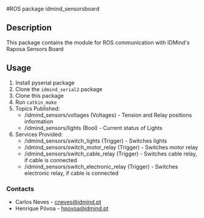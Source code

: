 #ROS package idmind_sensorsboard

## Description
This package contains the module for ROS communication with IDMind's Raposa Sensors Board

## Usage
1. Install pyserial package
2. Clone the `idmind_serial2` package
3. Clone this package
4. Run `catkin_make`
5. Topics Published:
    - /idmind_sensors/voltages (Voltages) - Tension and Relay positions information
    - /idmind_sensors/lights (Bool) - Current status of Lights
6. Services Provided:
    - /idmind_sensors/switch_lights (Trigger) - Switches lights
    - /idmind_sensors/switch_motor_relay (Trigger) - Switches motor relay
    - /idmind_sensors/switch_cable_relay (Trigger) - Switches cable relay, if cable is connected
    - /idmind_sensors/switch_electronic_relay (Trigger) - Switches electronic relay, if cable is connected
    
### Contacts
- Carlos Neves - cneves@idmind.pt
- Henrique Póvoa - hpovoa@idmind.pt
